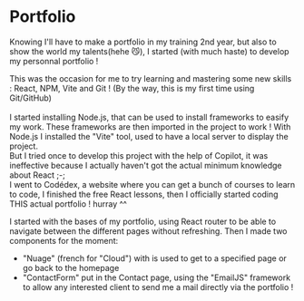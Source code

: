 # Portfolio

Knowing I'll have to make a portfolio in my training 2nd year, but also to show the world my talents(hehe 😼), I started (with much haste) to develop my personnal portfolio !<br/>

This was the occasion for me to try learning and mastering some new skills : React, NPM, Vite and Git ! (By the way, this is my first time using Git/GitHub)<br><br>
I started installing Node.js, that can be used to install frameworks to easify my work. These frameworks are then imported in the project to work !
With Node.js I installed the "Vite" tool, used to have a local server to display the project.<br>
But I tried once to develop this project with the help of Copilot, it was ineffective because I actually haven't got the actual minimum knowledge about React ;-;<br/>
I went to Codédex, a website where you can get a bunch of courses to learn to code, I finished the free React lessons, then I officially started coding THIS actual portfolio ! hurray ^^<br>

I started with the bases of my portfolio, using React router to be able to navigate between the different pages without refreshing.
Then I made two components for the moment:<br>
<ul>
  <li>"Nuage" (french for "Cloud") with is used to get to a specified page or go back to the homepage</li>
  <li>"ContactForm" put in the Contact page, using the "EmailJS" framework to allow any interested client to send me a mail directly via the portfolio !</li>
</ul>
